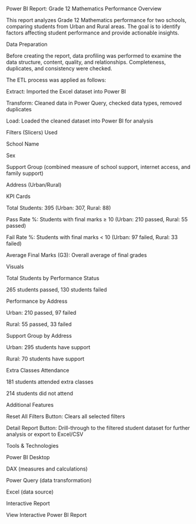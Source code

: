 Power BI Report: Grade 12 Mathematics Performance
Overview

This report analyzes Grade 12 Mathematics performance for two schools, comparing students from Urban and Rural areas. The goal is to identify factors affecting student performance and provide actionable insights.

Data Preparation

Before creating the report, data profiling was performed to examine the data structure, content, quality, and relationships. Completeness, duplicates, and consistency were checked.

The ETL process was applied as follows:

Extract: Imported the Excel dataset into Power BI

Transform: Cleaned data in Power Query, checked data types, removed duplicates

Load: Loaded the cleaned dataset into Power BI for analysis

Filters (Slicers) Used

School Name

Sex

Support Group (combined measure of school support, internet access, and family support)

Address (Urban/Rural)

KPI Cards

Total Students: 395 (Urban: 307, Rural: 88)

Pass Rate %: Students with final marks ≥ 10 (Urban: 210 passed, Rural: 55 passed)

Fail Rate %: Students with final marks < 10 (Urban: 97 failed, Rural: 33 failed)

Average Final Marks (G3): Overall average of final grades

Visuals

Total Students by Performance Status

265 students passed, 130 students failed

Performance by Address

Urban: 210 passed, 97 failed

Rural: 55 passed, 33 failed

Support Group by Address

Urban: 295 students have support

Rural: 70 students have support

Extra Classes Attendance

181 students attended extra classes

214 students did not attend

Additional Features

Reset All Filters Button: Clears all selected filters

Detail Report Button: Drill-through to the filtered student dataset for further analysis or export to Excel/CSV

Tools & Technologies

Power BI Desktop

DAX (measures and calculations)

Power Query (data transformation)

Excel (data source)

Interactive Report

View Interactive Power BI Report
